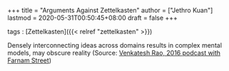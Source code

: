 +++
title = "Arguments Against Zettelkasten"
author = ["Jethro Kuan"]
lastmod = 2020-05-31T00:50:45+08:00
draft = false
+++

tags
: [Zettelkasten]({{< relref "zettelkasten" >}})

Densely interconnecting ideas across domains results in complex
mental models, may obscure reality (Source: [Venkatesh Rao, 2016
podcast with Farnam Street](https://fs.blog/venkatesh-rao/))
